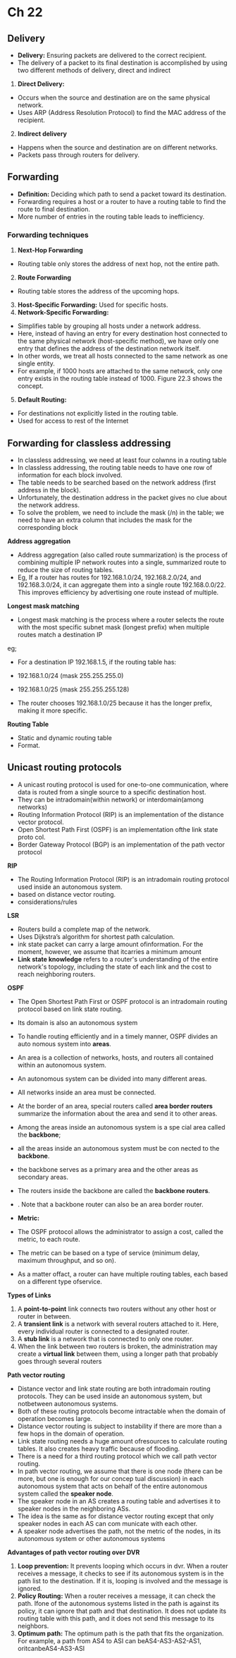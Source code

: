# Ch 22
## Delivery
- **Delivery:** Ensuring packets are delivered to the correct recipient.
-  The delivery of a packet to its final destination is accomplished by using two different
 methods of delivery, direct and indirect

1. **Direct Delivery:**
- Occurs when the source and destination are on the same physical network.
- Uses ARP (Address Resolution Protocol) to find the MAC address of the recipient.

2. **Indirect delivery**
- Happens when the source and destination are on different networks.
- Packets pass through routers for delivery.

## Forwarding
- **Definition:** Deciding which path to send a packet toward its destination.
-  Forwarding requires a host or a router to have a routing table to find the route to final destination.
- More number of entries in the routing table leads to inefficiency.

### Forwarding techniques
1. **Next-Hop Forwarding** 
- Routing table only stores the address of next hop, not the entire path.
2. **Route Forwarding**
- Routing table stores the address of the upcoming hops.
3. **Host-Specific Forwarding:** Used for specific hosts.
4. **Network-Specific Forwarding:**
- Simplifies table by grouping all hosts under a network address.
- Here, instead of having an entry for every destination host connected to the same physical network (host-specific method), we have only one entry that defines the address of the destination network itself.
- In other words, we treat all hosts connected to the same network as one single entity. 
- For example, if 1000 hosts are attached to the same network, only one entry exists in the routing table instead of 1000. Figure 22.3 shows the concept.
5. **Default Routing:** 
- For destinations not explicitly listed in the routing table.
- Used for access to rest of the Internet

## Forwarding for classless addressing
-  In classless addressing, we need at least four colwnns in a routing table
-  In classless addressing, the routing table needs to have one row of information for each block involved. 
- The table needs to be searched based on the network
 address (first address in the block).
 - Unfortunately, the destination address in the packet
 gives no clue about the network address.
 - To solve the problem, we need to include the
 mask (/n) in the table; we need to have an extra column that includes the mask for the
 corresponding block

**Address aggregation**
- Address aggregation (also called route summarization) is the process of combining multiple IP network routes into a single, summarized route to reduce the size of routing tables.
- Eg, If a router has routes for 192.168.1.0/24, 192.168.2.0/24, and 192.168.3.0/24, it can aggregate them into a single route 192.168.0.0/22. This improves efficiency by advertising one route instead of multiple.

**Longest mask matching**
- Longest mask matching is the process where a router selects the route with the most specific subnet mask (longest prefix) when multiple routes match a destination IP

eg;

- For a destination IP 192.168.1.5, if the routing table has:

- 192.168.1.0/24 (mask 255.255.255.0)
- 192.168.1.0/25 (mask 255.255.255.128)
- The router chooses 192.168.1.0/25 because it has the longer prefix, making it more specific.

**Routing Table**
- Static and dynamic routing table
- Format.

## Unicast routing protocols
- A unicast routing protocol is used for one-to-one communication, where data is routed from a single source to a specific destination host.
- They can be intradomain(within network) or interdomain(among networks)
-  Routing Information Protocol (RIP) is an implementation of the distance vector
 protocol. 
 - Open Shortest Path First (OSPF) is an implementation ofthe link state proto
col. 
- Border Gateway Protocol (BGP) is an implementation of the path vector protocol

**RIP**
- The Routing Information Protocol (RIP) is an intradomain routing protocol used
 inside an autonomous system.
 -  based on distance vector
 routing.
- considerations/rules

**LSR**
- Routers build a complete map of the network.
- Uses Dijkstra’s algorithm for shortest path calculation.
- ink state packet can carry a large amount
 ofinformation. For the moment, however, we assume that itcarries a minimum amount
- **Link state knowledge** refers to a router's understanding of the entire network's topology, including the state of each link and the cost to reach neighboring routers.

**OSPF**
- The Open Shortest Path First or OSPF protocol is an intradomain routing protocol
 based on link state routing. 
- Its domain is also an autonomous system
- To handle routing efficiently and in a timely manner, OSPF divides an auto
nomous system into **areas**.
-  An area is a collection of networks, hosts, and routers all
 contained within an autonomous system. 
- An autonomous system can be divided into
 many different areas.
 - All networks inside an area must be connected.
 - At the border of an
 area, special routers called **area border routers** summarize the information about the
 area and send it to other areas. 
 - Among the areas inside an autonomous system is a spe
cial area called the **backbone**; 
- all the areas inside an autonomous system must be con
nected to the **backbone**.
-  the backbone serves as a primary area and the
 other areas as secondary areas.
 - The routers inside the backbone are called the
 **backbone routers**.
 -  . Note that a backbone router can also be an area border router.

 - **Metric:**
 - The OSPF protocol allows the administrator to assign a cost, called the metric,
 to each route. 
 - The metric can be based on a type of service (minimum delay, maximum
 throughput, and so on).
 -  As a matter offact, a router can have multiple routing tables,
 each based on a different type ofservice.
 
**Types of Links**
1.  A **point-to-point** link connects two routers without any other host or router in
 between. 
2.  A **transient link** is a network with several routers attached to it. Here, every individual router is connected to a designated router.
3.  A **stub link** is a network that is connected to only one router.
4. When the link between two routers is broken, the administration may create a
 **virtual link** between them, using a longer path that probably goes through several
 routers

**Path vector routing**
- Distance vector and link state routing are both intradomain routing protocols. They can
 be used inside an autonomous system, but notbetween autonomous systems. 
- Both of
 these routing protocols become intractable when the domain of operation becomes
 large.
 - Distance vector routing is subject to instability if there are more than a few hops
 in the domain of operation.
 -  Link state routing needs a huge amount ofresources to calculate routing tables. It also creates heavy traffic because of flooding. 
 - There is a need
 for a third routing protocol which we call path vector routing.
 -  In path vector routing,
 we assume that there is one node (there can be more, but one is enough for our concep
tual discussion) in each autonomous system that acts on behalf of the entire autonomous system called the **speaker node**. 
 - The speaker node in an AS creates a
 routing table and advertises it to speaker nodes in the neighboring ASs.
 - The idea is the
 same as for distance vector routing except that only speaker nodes in each AS can com
municate with each other.
- A speaker node
 advertises the path, not the metric of the nodes, in its autonomous system or other
 autonomous systems

**Advantages of path vector routing over DVR**
1. **Loop prevention:** It prevents looping which occurs in dvr. When a router receives a message, it
 checks to see if its autonomous system is in the path list to the destination. If it is,
 looping is involved and the message is ignored.
2. **Policy Routing:** When a router receives a message, it can check the path. Ifone of the
 autonomous systems listed in the path is against its policy, it can ignore that path
 and that destination.  It does not update its routing table with this path, and it does
 not send this message to its neighbors.
3. **Optimum path:** The optimum
 path is the path that fits the organization. For example, a path from
 AS4 to ASI can beAS4-AS3-AS2-AS1, oritcanbeAS4-AS3-ASI




